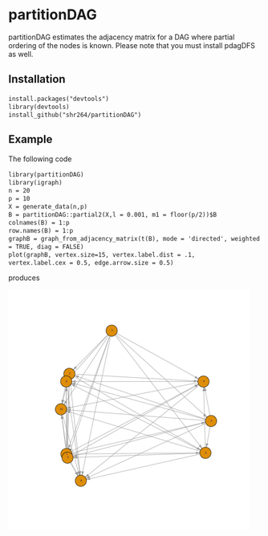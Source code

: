 # partitionDAG

partitionDAG estimates the adjacency matrix for a DAG where  partial ordering of the nodes is known. Please note that you must install pdagDFS as well.

## Installation

```
install.packages("devtools")
library(devtools)
install_github("shr264/partitionDAG")
```
## Example

The following code

```
library(partitionDAG)
library(igraph)
n = 20
p = 10
X = generate_data(n,p)
B = partitionDAG::partial2(X,l = 0.001, m1 = floor(p/2))$B
colnames(B) = 1:p
row.names(B) = 1:p
graphB = graph_from_adjacency_matrix(t(B), mode = 'directed', weighted = TRUE, diag = FALSE)
plot(graphB, vertex.size=15, vertex.label.dist = .1,
vertex.label.cex = 0.5, edge.arrow.size = 0.5)
```
produces

![DAG](images/graph.png)
